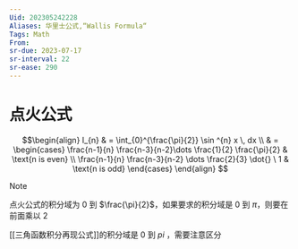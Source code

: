 ```yaml
---
Uid: 202305242228
Aliases: 华里士公式,“Wallis Formula“
Tags: Math
From: 
sr-due: 2023-07-17
sr-interval: 22
sr-ease: 290
---
```

# 点火公式

$$\begin{align}
I_{n}  & = \int_{0}^{\frac{\pi}{2}} \sin ^{n} x \, dx  \\
& = \begin{cases}
\frac{n-1}{n} \frac{n-3}{n-2}\dots \frac{1}{2} \frac{\pi}{2}  & \text{n is even}  \\
\frac{n-1}{n} \frac{n-3}{n-2} \dots \frac{2}{3} \dot{} \ 1  &  \text{n is odd}
\end{cases}
\end{align}
$$

> [!NOTE] 
> 点火公式的积分域为 0 到 $\frac{\pi}{2}$，如果要求的积分域是 0 到 $\pi$，则要在前面乘以 2
> 
>  [[三角函数积分再现公式]]的积分域是 0 到 $pi$ ，需要注意区分

